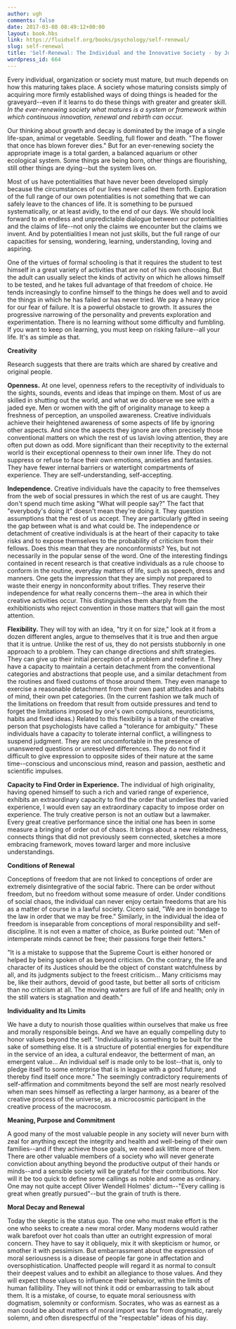 ```yaml
---
author: ugh
comments: false
date: 2017-03-08 08:49:12+00:00
layout: book.hbs
link: https://fluidself.org/books/psychology/self-renewal/
slug: self-renewal
title: 'Self-Renewal: The Individual and the Innovative Society - by John W. Gardner'
wordpress_id: 664
---
```


Every individual, organization or society must mature, but much depends on how this maturing takes place. A society whose maturing consists simply of acquiring more firmly established ways of doing things is headed for the graveyard--even if it learns to do these things with greater and greater skill. _In the ever-renewing society what matures is a system or framework within which continuous innovation, renewal and rebirth can occur._

Our thinking about growth and decay is dominated by the image of a single life-span, animal or vegetable. Seedling, full flower and death. "The flower that once has blown forever dies." But for an ever-renewing society the appropriate image is a total garden, a balanced aquarium or other ecological system. Some things are being born, other things are flourishing, still other things are dying--but the system lives on.

Most of us have potentialities that have never been developed simply because the circumstances of our lives never called them forth. Exploration of the full range of our own potentialities is not something that we can safely leave to the chances of life. It is something to be pursued systematically, or at least avidly, to the end of our days. We should look forward to an endless and unpredictable dialogue between our potentialities and the claims of life--not only the claims we encounter but the claims we invent. And by potentialities I mean not just skills, but the full range of our capacities for sensing, wondering, learning, understanding, loving and aspiring.

One of the virtues of formal schooling is that it requires the student to test himself in a great variety of activities that are not of his own choosing. But the adult can usually select the kinds of activity on which he allows himself to be tested, and he takes full advantage of that freedom of choice. He tends increasingly to confine himself to the things he does well and to avoid the things in which he has failed or has never tried. We pay a heavy price for our fear of failure. It is a powerful obstacle to growth. It assures the progressive narrowing of the personality and prevents exploration and experimentation. There is no learning without some difficulty and fumbling. If you want to keep on learning, you must keep on risking failure--all your life. It's as simple as that.

**Creativity**

Research suggests that there are traits which are shared by creative and original people.

**Openness.** At one level, openness refers to the receptivity of individuals to the sights, sounds, events and ideas that impinge on them. Most of us are skilled in shutting out the world, and what we do observe we see with a jaded eye. Men or women with the gift of originality manage to keep a freshness of perception, an unspoiled awareness. Creative individuals achieve their heightened awareness of some aspects of life by ignoring other aspects. And since the aspects they ignore are often precisely those conventional matters on which the rest of us lavish loving attention, they are often put down as odd. More significant than their receptivity to the external world is their exceptional openness to their own inner life. They do not suppress or refuse to face their own emotions, anxieties and fantasies. They have fewer internal barriers or watertight compartments of experience. They are self-understanding, self-accepting.

**Independence.** Creative individuals have the capacity to free themselves from the web of social pressures in which the rest of us are caught. They don't spend much time asking "What will people say?" The fact that "everybody's doing it" doesn't mean they're doing it. They question assumptions that the rest of us accept. They are particularly gifted in seeing the gap between what is and what could be. The independence or detachment of creative individuals is at the heart of their capacity to take risks and to expose themselves to the probability of criticism from their fellows. Does this mean that they are nonconformists? Yes, but not necessarily in the popular sense of the word. One of the interesting findings contained in recent research is that creative individuals as a rule choose to conform in the routine, everyday matters of life, such as speech, dress and manners. One gets the impression that they are simply not prepared to waste their energy in nonconformity about trifles. They reserve their independence for what really concerns them--the area in which their creative activities occur. This distinguishes them sharply from the exhibitionists who reject convention in those matters that will gain the most attention.

**Flexibility.** They will toy with an idea, "try it on for size," look at it from a dozen different angles, argue to themselves that it is true and then argue that it is untrue. Unlike the rest of us, they do not persists stubbornly in one approach to a problem. They can change directions and shift strategies. They can give up their initial perception of a problem and redefine it. They have a capacity to maintain a certain detachment from the conventional categories and abstractions that people use, and a similar detachment from the routines and fixed customs of those around them. They even manage to exercise a reasonable detachment from their own past attitudes and habits of mind, their own pet categories. (In the current fashion we talk much of the limitations on freedom that result from outside pressures and tend to forget the limitations imposed by one's own compulsions, neuroticisms, habits and fixed ideas.) Related to this flexibility is a trait of the creative person that psychologists have called a "tolerance for ambiguity." These individuals have a capacity to tolerate internal conflict, a willingness to suspend judgment. They are not uncomfortable in the presence of unanswered questions or unresolved differences. They do not find it difficult to give expression to opposite sides of their nature at the same time--conscious and unconscious mind, reason and passion, aesthetic and scientific impulses.

**Capacity to Find Order in Experience.** The individual of high originality, having opened himself to such a rich and varied range of experience, exhibits an extraordinary capacity to find the order that underlies that varied experience, I would even say an extraordinary capacity to impose order on experience. The truly creative person is not an outlaw but a lawmaker. Every great creative performance since the initial one has been in some measure a bringing of order out of chaos. It brings about a new relatedness, connects things that did not previously seem connected, sketches a more embracing framework, moves toward larger and more inclusive understandings.

**Conditions of Renewal**

Conceptions of freedom that are not linked to conceptions of order are extremely disintegrative of the social fabric. There can be order without freedom, but no freedom without some measure of order. Under conditions of social chaos, the individual can never enjoy certain freedoms that are his as a matter of course in a lawful society. Cicero said, "We are in bondage to the law in order that we may be free." Similarly, in the individual the idea of freedom is inseparable from conceptions of moral responsibility and self-discipline. It is not even a matter of choice, as Burke pointed out: "Men of intemperate minds cannot be free; their passions forge their fetters."

"It is a mistake to suppose that the Supreme Court is either honored or helped by being spoken of as beyond criticism. On the contrary, the life and character of its Justices should be the object of constant watchfulness by all, and its judgments subject to the freest criticism... Many criticisms may be, like their authors, devoid of good taste, but better all sorts of criticism than no criticism at all. The moving waters are full of life and health; only in the still waters is stagnation and death."

**Individuality and Its Limits**

We have a duty to nourish those qualities within ourselves that make us free and morally responsible beings. And we have an equally compelling duty to honor values beyond the self. "Individuality is something to be built for the sake of something else. It is a structure of potential energies for expenditure in the service of an idea, a cultural endeavor, the betterment of man, an emergent value... An individual self is made only to be lost--that is, only to pledge itself to some enterprise that is in league with a good future; and thereby find itself once more." The seemingly contradictory requirements of self-affirmation and commitments beyond the self are most nearly resolved when man sees himself as reflecting a larger harmony, as a bearer of the creative process of the universe, as a microcosmic participant in the creative process of the macrocosm.

**Meaning, Purpose and Commitment**

A good many of the most valuable people in any society will never burn with zeal for anything except the integrity and health and well-being of their own families--and if they achieve those goals, we need ask little more of them. There are other valuable members of a society who will never generate conviction about anything beyond the productive output of their hands or minds--and a sensible society will be grateful for their contributions. Nor will it be too quick to define some callings as noble and some as ordinary. One may not quite accept Oliver Wendell Holmes' dictum--"Every calling is great when greatly pursued"--but the grain of truth is there.

**Moral Decay and Renewal**

Today the skeptic is the status quo. The one who must make effort is the one who seeks to create a new moral order. Many moderns would rather walk barefoot over hot coals than utter an outright expression of moral concern. They have to say it obliquely, mix it with skepticism or humor, or smother it with pessimism. But embarrassment about the expression of moral seriousness is a disease of people far gone in affectation and oversophistication. Unaffected people will regard it as normal to consult their deepest values and to exhibit an allegiance to those values. And they will expect those values to influence their behavior, within the limits of human fallibility. They will not think it odd or embarrassing to talk about them.
It is a mistake, of course, to equate moral seriousness with dogmatism, solemnity or conformism. Socrates, who was as earnest as a man could be about matters of moral import was far from dogmatic, rarely solemn, and often disrespectful of the "respectable" ideas of his day.

